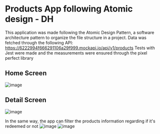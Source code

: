 # Products App following Atomic design - DH
This application was made following the Atomic Design Pattern, a software architecture pattern to organize the file structure in a project.
Data was fetched through the following API: https://6222994f666291106a29f999.mockapi.io/api/v1/products
Tests with Jest were made and the measurements were ensured through the pixel perfect library
## Home Screen
![image](https://user-images.githubusercontent.com/58583172/232352083-df01a926-6d7b-4557-869a-79bf20606df8.png)

## Detail Screen
![image](https://user-images.githubusercontent.com/58583172/232352196-2ac9ea09-aaec-4a11-8dec-d8c8903c2cea.png)

In the same way, the app can filter the products information regarding if it's redeemed or not
![image](https://user-images.githubusercontent.com/58583172/232352529-20f48c4f-c966-41ce-b748-088aa07d2d41.png)
![image](https://user-images.githubusercontent.com/58583172/232352730-18565253-f9d8-471d-a3a4-ac6b827d5f00.png)

